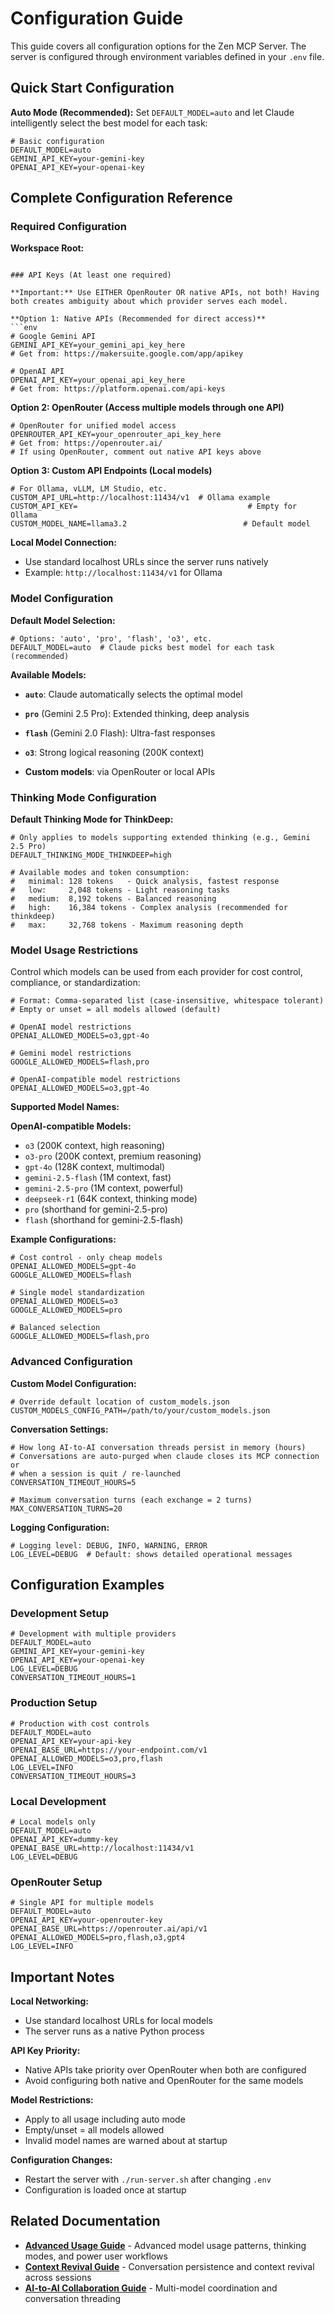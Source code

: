 # Configuration Guide

This guide covers all configuration options for the Zen MCP Server. The server is configured through environment variables defined in your `.env` file.

## Quick Start Configuration

**Auto Mode (Recommended):** Set `DEFAULT_MODEL=auto` and let Claude intelligently select the best model for each task:

```env
# Basic configuration
DEFAULT_MODEL=auto
GEMINI_API_KEY=your-gemini-key
OPENAI_API_KEY=your-openai-key
```

## Complete Configuration Reference

### Required Configuration

**Workspace Root:**
```env

### API Keys (At least one required)

**Important:** Use EITHER OpenRouter OR native APIs, not both! Having both creates ambiguity about which provider serves each model.

**Option 1: Native APIs (Recommended for direct access)**
```env
# Google Gemini API
GEMINI_API_KEY=your_gemini_api_key_here
# Get from: https://makersuite.google.com/app/apikey

# OpenAI API  
OPENAI_API_KEY=your_openai_api_key_here
# Get from: https://platform.openai.com/api-keys
```

**Option 2: OpenRouter (Access multiple models through one API)**
```env
# OpenRouter for unified model access
OPENROUTER_API_KEY=your_openrouter_api_key_here
# Get from: https://openrouter.ai/
# If using OpenRouter, comment out native API keys above
```

**Option 3: Custom API Endpoints (Local models)**
```env
# For Ollama, vLLM, LM Studio, etc.
CUSTOM_API_URL=http://localhost:11434/v1  # Ollama example
CUSTOM_API_KEY=                                      # Empty for Ollama
CUSTOM_MODEL_NAME=llama3.2                          # Default model
```

**Local Model Connection:**
- Use standard localhost URLs since the server runs natively
- Example: `http://localhost:11434/v1` for Ollama

### Model Configuration

**Default Model Selection:**
```env
# Options: 'auto', 'pro', 'flash', 'o3', etc.
DEFAULT_MODEL=auto  # Claude picks best model for each task (recommended)
```

**Available Models:**
- **`auto`**: Claude automatically selects the optimal model
- **`pro`** (Gemini 2.5 Pro): Extended thinking, deep analysis
- **`flash`** (Gemini 2.0 Flash): Ultra-fast responses  
- **`o3`**: Strong logical reasoning (200K context)

- **Custom models**: via OpenRouter or local APIs

### Thinking Mode Configuration

**Default Thinking Mode for ThinkDeep:**
```env
# Only applies to models supporting extended thinking (e.g., Gemini 2.5 Pro)
DEFAULT_THINKING_MODE_THINKDEEP=high

# Available modes and token consumption:
#   minimal: 128 tokens   - Quick analysis, fastest response
#   low:     2,048 tokens - Light reasoning tasks  
#   medium:  8,192 tokens - Balanced reasoning
#   high:    16,384 tokens - Complex analysis (recommended for thinkdeep)
#   max:     32,768 tokens - Maximum reasoning depth
```

### Model Usage Restrictions

Control which models can be used from each provider for cost control, compliance, or standardization:

```env
# Format: Comma-separated list (case-insensitive, whitespace tolerant)
# Empty or unset = all models allowed (default)

# OpenAI model restrictions
OPENAI_ALLOWED_MODELS=o3,gpt-4o

# Gemini model restrictions  
GOOGLE_ALLOWED_MODELS=flash,pro

# OpenAI-compatible model restrictions
OPENAI_ALLOWED_MODELS=o3,gpt-4o
```

**Supported Model Names:**

**OpenAI-compatible Models:**
- `o3` (200K context, high reasoning)
- `o3-pro` (200K context, premium reasoning)
- `gpt-4o` (128K context, multimodal)
- `gemini-2.5-flash` (1M context, fast)
- `gemini-2.5-pro` (1M context, powerful)
- `deepseek-r1` (64K context, thinking mode)
- `pro` (shorthand for gemini-2.5-pro)
- `flash` (shorthand for gemini-2.5-flash)



**Example Configurations:**
```env
# Cost control - only cheap models
OPENAI_ALLOWED_MODELS=gpt-4o
GOOGLE_ALLOWED_MODELS=flash

# Single model standardization
OPENAI_ALLOWED_MODELS=o3
GOOGLE_ALLOWED_MODELS=pro

# Balanced selection
GOOGLE_ALLOWED_MODELS=flash,pro
```

### Advanced Configuration

**Custom Model Configuration:**
```env
# Override default location of custom_models.json
CUSTOM_MODELS_CONFIG_PATH=/path/to/your/custom_models.json
```

**Conversation Settings:**
```env
# How long AI-to-AI conversation threads persist in memory (hours)
# Conversations are auto-purged when claude closes its MCP connection or 
# when a session is quit / re-launched 
CONVERSATION_TIMEOUT_HOURS=5

# Maximum conversation turns (each exchange = 2 turns)
MAX_CONVERSATION_TURNS=20
```

**Logging Configuration:**
```env
# Logging level: DEBUG, INFO, WARNING, ERROR
LOG_LEVEL=DEBUG  # Default: shows detailed operational messages
```

## Configuration Examples

### Development Setup
```env
# Development with multiple providers
DEFAULT_MODEL=auto
GEMINI_API_KEY=your-gemini-key
OPENAI_API_KEY=your-openai-key
LOG_LEVEL=DEBUG
CONVERSATION_TIMEOUT_HOURS=1
```

### Production Setup
```env
# Production with cost controls
DEFAULT_MODEL=auto
OPENAI_API_KEY=your-api-key
OPENAI_BASE_URL=https://your-endpoint.com/v1
OPENAI_ALLOWED_MODELS=o3,pro,flash
LOG_LEVEL=INFO
CONVERSATION_TIMEOUT_HOURS=3
```

### Local Development
```env
# Local models only
DEFAULT_MODEL=auto
OPENAI_API_KEY=dummy-key
OPENAI_BASE_URL=http://localhost:11434/v1
LOG_LEVEL=DEBUG
```

### OpenRouter Setup
```env
# Single API for multiple models
DEFAULT_MODEL=auto
OPENAI_API_KEY=your-openrouter-key
OPENAI_BASE_URL=https://openrouter.ai/api/v1
OPENAI_ALLOWED_MODELS=pro,flash,o3,gpt4
LOG_LEVEL=INFO
```

## Important Notes

**Local Networking:**
- Use standard localhost URLs for local models
- The server runs as a native Python process

**API Key Priority:**
- Native APIs take priority over OpenRouter when both are configured
- Avoid configuring both native and OpenRouter for the same models

**Model Restrictions:**
- Apply to all usage including auto mode
- Empty/unset = all models allowed
- Invalid model names are warned about at startup

**Configuration Changes:**
- Restart the server with `./run-server.sh` after changing `.env`
- Configuration is loaded once at startup

## Related Documentation

- **[Advanced Usage Guide](advanced-usage.md)** - Advanced model usage patterns, thinking modes, and power user workflows
- **[Context Revival Guide](context-revival.md)** - Conversation persistence and context revival across sessions
- **[AI-to-AI Collaboration Guide](ai-collaboration.md)** - Multi-model coordination and conversation threading